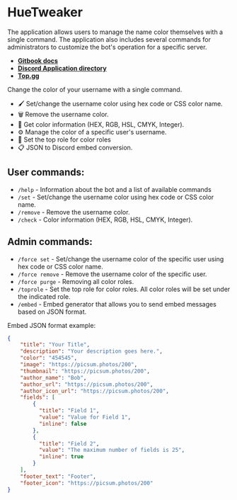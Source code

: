 # HueTweaker

The application allows users to manage the name color themselves with a single command. The application also includes several commands for administrators to customize the bot's operation for a specific server.

- **[Gitbook docs](https://huetweaker.gitbook.io/docs/)**
- **[Discord Application directory](https://discord.com/application-directory/1209187999934578738)**
- **[Top.gg](https://top.gg/bot/1209187999934578738)**

Change the color of your username with a single command.

- 🖌️ Set/change the username color using hex code or CSS color name.
- 🗑️ Remove the username color.
- 🔎 Get color information (HEX, RGB, HSL, CMYK, Integer).
- ⚙️ Manage the color of a specific user's username.
- 💫 Set the top role for color roles
- 📋 JSON to Discord embed conversion.

## User commands:
- `/help` - Information about the bot and a list of available commands
- `/set` - Set/change the username color using hex code or CSS color name.
- `/remove` - Remove the username color.
- `/check` - Color information (HEX, RGB, HSL, CMYK, Integer).

## Admin commands:
- `/force set` - Set/change the username color of the specific user using hex code or CSS color name.
- `/force remove` - Remove the username color of the specific user.
- `/force purge` - Removing all color roles.
- `/toprole` - Set the top role for color roles. All color roles will be set under the indicated role.
- `/embed` - Embed generator that allows you to send embed messages based on JSON format.

Embed JSON format example:
```json
{
    "title": "Your Title",
    "description": "Your description goes here.",
    "color": "454545",
    "image": "https://picsum.photos/200",
    "thumbnail": "https://picsum.photos/200",
    "author_name": "Bob",
    "author_url": "https://picsum.photos/200",
    "author_icon_url": "https://picsum.photos/200",
    "fields": [
        {
          "title": "Field 1",
          "value": "Value for Field 1",
          "inline": false
        },
        {
          "title": "Field 2",
          "value": "The maximum number of fields is 25",
          "inline": true
        }
    ],
    "footer_text": "Footer",
    "footer_icon": "https://picsum.photos/200"
}
```
